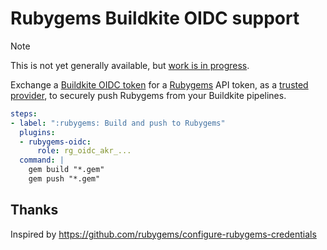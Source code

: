 # Rubygems Buildkite OIDC support

> [!NOTE]
> This is not yet generally available, but [work is in progress](https://github.com/rubygems/rubygems.org/pull/4159).

Exchange a [Buildkite OIDC token] for a [Rubygems] API token, as a [trusted provider], to securely push Rubygems from your Buildkite pipelines.

```yaml
steps:
- label: ":rubygems: Build and push to Rubygems"
  plugins:
  - rubygems-oidc:
      role: rg_oidc_akr_...
  command: |
    gem build "*.gem"
    gem push "*.gem"
```

[Buildkite OIDC token]: https://buildkite.com/docs/agent/v3/cli-oidc
[Rubygems]: https://rubygems.org
[trusted provider]: https://rubygems.org/profile/oidc/providers/2

## Thanks

Inspired by https://github.com/rubygems/configure-rubygems-credentials
